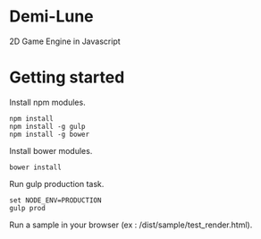 # Demi-Lune
2D Game Engine in Javascript

# Getting started
Install npm modules.
```
npm install
npm install -g gulp
npm install -g bower
```
Install bower modules.
```
bower install
```
Run gulp production task.
```
set NODE_ENV=PRODUCTION
gulp prod
```
Run a sample in your browser (ex : /dist/sample/test_render.html).
